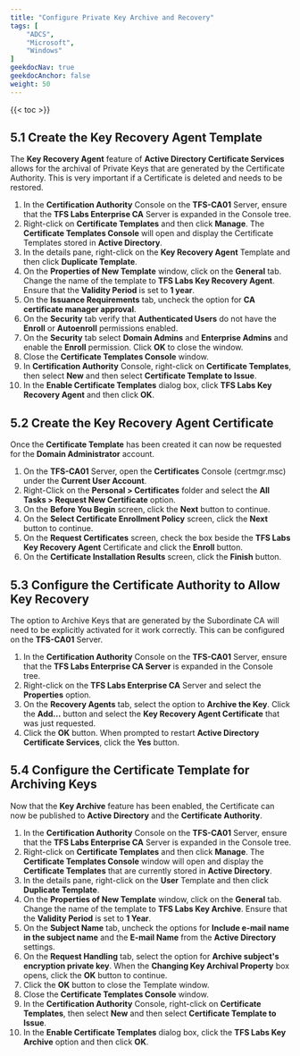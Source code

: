 ```yaml
---
title: "Configure Private Key Archive and Recovery"
tags: [
    "ADCS",
    "Microsoft",
    "Windows"
]
geekdocNav: true
geekdocAnchor: false
weight: 50
---
```


{{< toc >}}

## 5.1 Create the Key Recovery Agent Template ##

The **Key Recovery Agent** feature of **Active Directory Certificate Services** allows for the archival of Private Keys that are generated by the Certificate Authority. This is very important if a Certificate is deleted and needs to be restored.

1. In the **Certification Authority** Console on the **TFS-CA01** Server, ensure that the **TFS Labs Enterprise CA** Server is expanded in the Console tree.
2. Right-click on **Certificate Templates** and then click **Manage**. The **Certificate Templates Console** will open and display the Certificate Templates stored in **Active Directory**.
3. In the details pane, right-click on the **Key Recovery Agent** Template and then click **Duplicate Template**.
4. On the **Properties of New Template** window, click on the **General** tab. Change the name of the template to **TFS Labs Key Recovery Agent**. Ensure that the **Validity Period** is set to **1 year**.
5. On the **Issuance Requirements** tab, uncheck the option for **CA certificate manager approval**.
6. On the **Security** tab verify that **Authenticated Users** do not have the **Enroll** or **Autoenroll** permissions enabled.
7. On the **Security** tab select **Domain Admins** and **Enterprise Admins** and enable the **Enroll** permission. Click **OK** to close the window.
8. Close the **Certificate Templates Console** window.
9. In **Certification Authority** Console, right-click on **Certificate Templates**, then select **New** and then select **Certificate Template to Issue**.
10. In the **Enable Certificate Templates** dialog box, click **TFS Labs Key Recovery Agent** and then click **OK**.

## 5.2 Create the Key Recovery Agent Certificate ##

Once the **Certificate Template** has been created it can now be requested for the **Domain Administrator** account.

1. On the **TFS-CA01** Server, open the **Certificates** Console (certmgr.msc) under the **Current User Account**.
2. Right-Click on the **Personal > Certificates** folder and select the **All Tasks > Request New Certificate** option.
3. On the **Before You Begin** screen, click the **Next** button to continue.
4. On the **Select Certificate Enrollment Policy** screen, click the **Next** button to continue.
5. On the **Request Certificates** screen, check the box beside the **TFS Labs Key Recovery Agent** Certificate and click the **Enroll** button.
6. On the **Certificate Installation Results** screen, click the **Finish** button.

## 5.3 Configure the Certificate Authority to Allow Key Recovery ##

The option to Archive Keys that are generated by the Subordinate CA will need to be explicitly activated for it work correctly. This can be configured on the **TFS-CA01** Server.

1. In the **Certification Authority** Console on the **TFS-CA01** Server, ensure that the **TFS Labs Enterprise CA Server** is expanded in the Console tree.
2. Right-click on the **TFS Labs Enterprise CA** Server and select the **Properties** option.
3. On the **Recovery Agents** tab, select the option to **Archive the Key**. Click the **Add...** button and select the **Key Recovery Agent Certificate** that was just requested.
4. Click the **OK** button. When prompted to restart **Active Directory Certificate Services**, click the **Yes** button.

## 5.4 Configure the Certificate Template for Archiving Keys ##

Now that the **Key Archive** feature has been enabled, the Certificate can now be published to **Active Directory** and the **Certificate Authority**.

1. In the **Certification Authority** Console on the **TFS-CA01** Server, ensure that the **TFS Labs Enterprise CA** Server is expanded in the Console tree.
2. Right-click on **Certificate Templates** and then click **Manage**. The **Certificate Templates Console** window will open and display the **Certificate Templates** that are currently stored in **Active Directory**.
3. In the details pane, right-click on the **User** Template and then click **Duplicate Template**.
4. On the **Properties of New Template** window, click on the **General** tab. Change the name of the template to **TFS Labs Key Archive**. Ensure that the **Validity Period** is set to **1 Year**.
5. On the **Subject Name** tab, uncheck the options for **Include e-mail name in the subject name** and the **E-mail Name** from the **Active Directory** settings.
6. On the **Request Handling** tab, select the option for **Archive subject's encryption private key**. When the **Changing Key Archival Property** box opens, click the **OK** button to continue.
7. Click the **OK** button to close the Template window.
8. Close the **Certificate Templates Console** window.
9. In the **Certification Authority** Console, right-click on **Certificate Templates**, then select **New** and then select **Certificate Template to Issue**.
10. In the **Enable Certificate Templates** dialog box, click the **TFS Labs Key Archive** option and then click **OK**.
